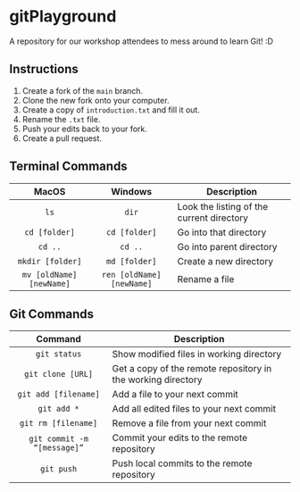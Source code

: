 # gitPlayground
A repository for our workshop attendees to mess around to learn Git! :D

## Instructions
1. Create a fork of the `main` branch.
2. Clone the new fork onto your computer.
3. Create a copy of `introduction.txt` and fill it out.
4. Rename the `.txt` file.
5. Push your edits back to your fork.
6. Create a pull request.

## Terminal Commands
| MacOS | Windows | Description |
| :--------: | :-----------: | --------------- |
| `ls` | `dir` | Look the listing of the current directory |
| `cd [folder]` | `cd [folder]` | Go into that directory |
| `cd ..` | `cd ..` | Go into parent directory |
| `mkdir [folder]` | `md [folder]` | Create a new directory |
| `mv [oldName] [newName]` | `ren [oldName] [newName]` | Rename a file |

## Git Commands
| Command | Description |
| :------------: | --------------- |
| `git status` | Show modified files in working directory |
| `git clone [URL]` | Get a copy of the remote repository in the working directory |
| `git add [filename]` | Add a file to your next commit |
| `git add *` | Add all edited files to your next commit |
| `git rm [filename]` | Remove a file from your next commit |
| `git commit -m “[message]”` | Commit your edits to the remote repository |
| `git push` | Push local commits to the remote repository |